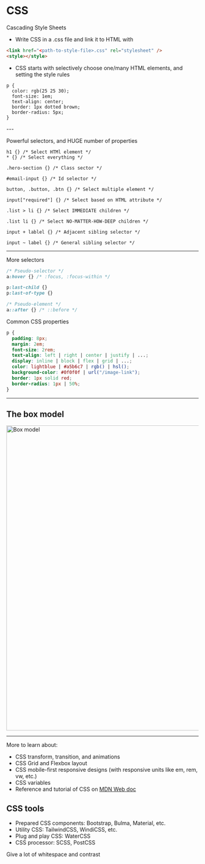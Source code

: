 # CSS

Cascading Style Sheets

<v-clicks>

- Write CSS in a .css file and link it to HTML with

```html
<link href="<path-to-style-file>.css" rel="stylesheet" />
<style></style>
```

- CSS starts with selectively choose one/many HTML elements, and setting the style rules
```css{1|all}
p {
  color: rgb(25 25 30);
  font-size: 1em;
  text-align: center;
  border: 1px dotted brown;
  border-radius: 5px;
}
```
</v-clicks>
---

Powerful selectors, and HUGE number of properties
```css{1|1-2|1-4|1-6|1-8|all}
h1 {} /* Select HTMl element */
* {} /* Select everything */

.hero-section {} /* Class sector */

#email-input {} /* Id selector */

button, .button, .btn {} /* Select multiple element */

input["required"] {} /* Select based on HTML attribute */

.list > li {} /* Select IMMEDIATE children */

.list li {} /* Select NO-MATTER-HOW-DEEP children */

input + lablel {} /* Adjacent sibling selector */

input ~ label {} /* General sibling selector */
```

---

More selectors

```css
/* Pseudo-selector */
a:hover {} /* :focus, :focus-within */

p:last-child {}
p:last-of-type {}

/* Pseudo-element */
a::after {} /* ::before */
```

Common CSS properties
```css
p {
  padding: 8px;
  margin: 2em;
  font-size: 2rem;
  text-align: left | right | center | justify | ...;
  display: inline | block | flex | grid | ...;
  color: lightblue | #a5b6c7 | rgb() | hsl();
  background-color: #0f0f0f | url("/image-link");
  border: 1px solid red;
  border-radius: 1px | 50%;
}
```
---

## The box model

<img src="/box_model.png" width="800" alt="Box model" />

---

More to learn about:

<v-clicks>

- CSS transform, transition, and animations
- CSS Grid and Flexbox layout
- CSS mobile-first responsive designs (with responsive units like em, rem, vw, etc.)
- CSS variables
- Reference and tutorial of CSS on [MDN Web doc](https://developer.mozilla.org/en-US/docs/Web/CSS)

</v-clicks>

<v-click>

## CSS tools

</v-click>


<v-clicks>

- Prepared CSS components: Bootstrap, Bulma, Material, etc.
- Utility CSS: TailwindCSS, WindiCSS, etc.
- Plug and play CSS: WaterCSS
- CSS processor: SCSS, PostCSS

</v-clicks>

<div class="text-center text-blue-500 text-3xl mt-4" v-click>
Give a lot of whitespace and contrast
</div>
